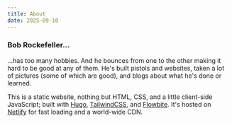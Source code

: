 ```yaml
---
title: About
date: 2025-09-10
---
```


### Bob Rockefeller…

…has too many hobbies. And he bounces from one to the other making it hard to be good at any of them. He's built pistols and websites, taken a lot of pictures (some of which are good), and blogs about what he's done or learned.

This is a static website, nothing but HTML, CSS, and a little client-side JavaScript; built with [Hugo](https://gohugo.io/), [TailwindCSS](https://tailwindcss.com/), and [Flowbite](https://flowbite.com/). It's hosted on [Netlify](https://www.netlify.com/) for fast loading and a world-wide CDN.
